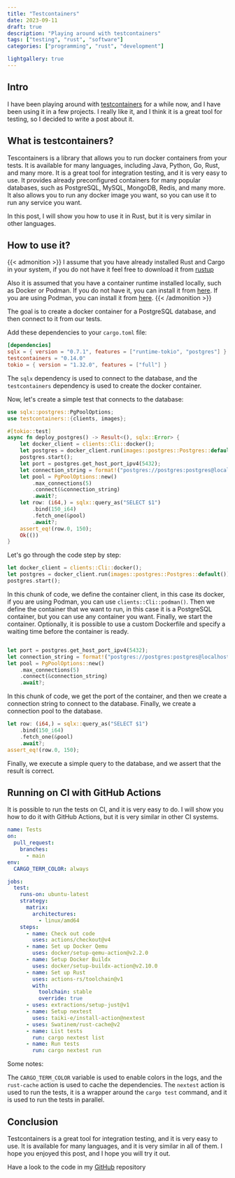 ```yaml
---
title: "Testcontainers"
date: 2023-09-11
draft: true
description: "Playing around with testcontainers"
tags: ["testing", "rust", "software"]
categories: ["programming", "rust", "development"]

lightgallery: true
---
```


## Intro

I have been playing around with [testcontainers](https://www.testcontainers.com/) for a while now, and I have been using it in a few projects. I really like it, and I think it is a great tool for testing, so I decided to write a post about it.

## What is testcontainers?

Tescontainers is a library that allows you to run docker containers from your tests. It is available for many languages, including Java, Python, Go, Rust, and many more. It is a great tool for integration testing, and it is very easy to use. It provides already preconfigured containers for many popular databases, such as PostgreSQL, MySQL, MongoDB, Redis, and many more. It also allows you to run any docker image you want, so you can use it to run any service you want.

In this post, I will show you how to use it in Rust, but it is very similar in other languages.

## How to use it?

{{< admonition >}}
I assume that you have already installed Rust and Cargo in your system, if you do not have it feel free to download it from [rustup](https://rustup.rs/)

Also it is assumed that you have a container runtime installed locally, such as Docker or Podman. If you do not have it, you can install it from [here](https://docs.docker.com/get-docker/). If you are using Podman, you can install it from [here](https://podman.io/getting-started/installation).
{{< /admonition >}}

The goal is to create a docker container for a PostgreSQL database, and then connect to it from our tests.

Add these dependencies to your ```cargo.toml``` file:

```toml
[dependencies]
sqlx = { version = "0.7.1", features = ["runtime-tokio", "postgres"] }
testcontainers = "0.14.0"
tokio = { version = "1.32.0", features = ["full"] }
```

The ```sqlx``` dependency is used to connect to the database, and the ```testcontainers``` dependency is used to create the docker container.

Now, let's create a simple test that connects to the database:

```rust
use sqlx::postgres::PgPoolOptions;
use testcontainers::{clients, images};

#[tokio::test]
async fn deploy_postgres() -> Result<(), sqlx::Error> {
    let docker_client = clients::Cli::docker();
    let postgres = docker_client.run(images::postgres::Postgres::default());
    postgres.start();
    let port = postgres.get_host_port_ipv4(5432);
    let connection_string = format!("postgres://postgres:postgres@localhost:{}/postgres", port);
    let pool = PgPoolOptions::new()
        .max_connections(5)
        .connect(&connection_string)
        .await?;
    let row: (i64,) = sqlx::query_as("SELECT $1")
        .bind(150_i64)
        .fetch_one(&pool)
        .await?;
    assert_eq!(row.0, 150);
    Ok(())
}
```

Let's go through the code step by step:

```rust
let docker_client = clients::Cli::docker();
let postgres = docker_client.run(images::postgres::Postgres::default());
postgres.start();
```

In this chunk of code, we define the container client, in this case its docker, if you are using Podman, you can use ```clients::Cli::podman()```. Then we define the container that we want to run, in this case it is a PostgreSQL container, but you can use any container you want. Finally, we start the container. Optionally, it is possible to use a custom Dockerfile and specify a waiting time before the container is ready.

```rust

let port = postgres.get_host_port_ipv4(5432);
let connection_string = format!("postgres://postgres:postgres@localhost:{}/postgres", port);
let pool = PgPoolOptions::new()
    .max_connections(5)
    .connect(&connection_string)
    .await?;
```

In this chunk of code, we get the port of the container, and then we create a connection string to connect to the database. Finally, we create a connection pool to the database.

```rust
let row: (i64,) = sqlx::query_as("SELECT $1")
    .bind(150_i64)
    .fetch_one(&pool)
    .await?;
assert_eq!(row.0, 150);
```

Finally, we execute a simple query to the database, and we assert that the result is correct.

## Running on CI with GitHub Actions

It is possible to run the tests on CI, and it is very easy to do. I will show you how to do it with GitHub Actions, but it is very similar in other CI systems.

```yaml
name: Tests
on:
  pull_request:
    branches:
      - main
env:
  CARGO_TERM_COLOR: always

jobs:
  test:
    runs-on: ubuntu-latest
    strategy:
      matrix:
        architectures:
          - linux/amd64
    steps:
      - name: Check out code
        uses: actions/checkout@v4
      - name: Set up Docker Qemu
        uses: docker/setup-qemu-action@v2.2.0
      - name: Setup Docker Buildx
        uses: docker/setup-buildx-action@v2.10.0
      - name: Set up Rust
        uses: actions-rs/toolchain@v1
        with:
          toolchain: stable
          override: true
      - uses: extractions/setup-just@v1
      - name: Setup nextest
        uses: taiki-e/install-action@nextest
      - uses: Swatinem/rust-cache@v2
      - name: List tests
        run: cargo nextest list
      - name: Run tests
        run: cargo nextest run

```

Some notes:

The ```CARGO_TERM_COLOR``` variable is used to enable colors in the logs, and the ```rust-cache``` action is used to cache the dependencies. The ```nextest``` action is used to run the tests, it is a wrapper around the ```cargo test``` command, and it is used to run the tests in parallel.

## Conclusion

Testcontainers is a great tool for integration testing, and it is very easy to use. It is available for many languages, and it is very similar in all of them. I hope you enjoyed this post, and I hope you will try it out.

Have a look to the code in my [GitHub](https://github.com/adrianvillanueva997/testcontainers) repository
